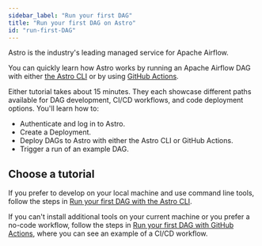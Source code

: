 ```yaml
---
sidebar_label: "Run your first DAG"
title: "Run your first DAG on Astro"
id: "run-first-DAG"
---
```



Astro is the industry's leading managed service for Apache Airflow.

You can quickly learn how Astro works by running an Apache Airflow DAG with either [the Astro CLI](first-DAG-cli.md) or by using [GitHub Actions](first-DAG-github-actions.md).

Either tutorial takes about 15 minutes. They each showcase different paths available for DAG development, CI/CD workflows, and code deployment options. You'll learn how to:

- Authenticate and log in to Astro.
- Create a Deployment.
- Deploy DAGs to Astro with either the Astro CLI or GitHub Actions.
- Trigger a run of an example DAG.

## Choose a tutorial

If you prefer to develop on your local machine and use command line tools, follow the steps in [Run your first DAG with the Astro CLI](first-DAG-cli.md).

If you can't install additional tools on your current machine or you prefer a no-code workflow, follow the steps in [Run your first DAG with GitHub Actions](first-DAG-github-actions.md), where you can see an example of a CI/CD workflow.
